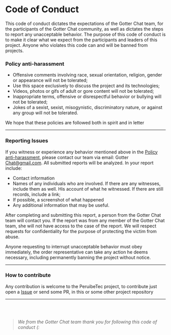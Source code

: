 # **Code of Conduct**

This code of conduct dictates the expectations of the Gotter Chat team, for the participants of the Gotter Chat community, as well as dictates the steps to report any unacceptable behavior. The purpose of this code of conduct is to make it clear what we expect from the participants and leaders of this project. Anyone who violates this code can and will be banned from projects.

### **Policy anti-harassment**

- Offensive comments involving race, sexual orientation, religion, gender or appearance will not be tolerated;
- Use this space exclusively to discuss the project and its technologies;
- Videos, photos or gifs of adult or gore content will not be tolerated;
- Inappropriate terms, offensive or disrespectful behavior or bullying will not be tolerated;
- Jokes of a sexist, sexist, misogynistic, discriminatory nature, or against any group will not be tolerated.

We hope that these policies are followed both in spirit and in letter

---

### **Reporting Issues**

If you witness or experience any behavior mentioned above in the [Policy anti-harassment](#policy-anti-harassment), please contact our team via email: Gotter Chat@gmail.com. All submitted reports will be analyzed. In your report include:

- Contact information
- Names of any individuals who are involved. If there are any witnesses, include them as well. His account of what he witnessed. If there are still records, include a link;
- If possible, a screenshot of what happened
- Any additional information that may be useful.

After completing and submitting this report, a person from the Gotter Chat team will contact you. If the report was from any member of the Gotter Chat team, she will not have access to the case of the report. We will respect requests for confidentiality for the purpose of protecting the victim from abuse.

Anyone requesting to interrupt unacceptable behavior must obey immediately, the order representative can take any action he deems necessary, including permanently banning the project without notice.

---

### **How to contribute**

Any contribution is welcome to the PeruibeTec project, to contribute just open a [Issue](https://github.com/joaovds/gotterChat-backend/issues) or send some PR, in this or some other project repository

---

<br>
<br>

> _We from the Gotter Chat team thank you for following this code of conduct (:_

